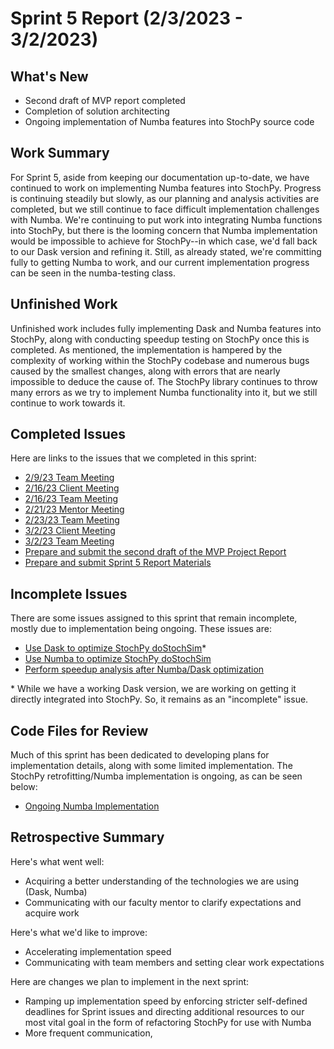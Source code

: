 # Sprint 5 Report (2/3/2023 - 3/2/2023)

## What's New
 * Second draft of MVP report completed
 * Completion of solution architecting
 * Ongoing implementation of Numba features into StochPy source code

## Work Summary
For Sprint 5, aside from keeping our documentation up-to-date, we have continued to work on implementing Numba features into StochPy. Progress is continuing steadily but slowly, as our planning and analysis activities are completed, but we still continue to face difficult implementation challenges with Numba. We're continuing to put work into integrating Numba functions into StochPy, but there is the looming concern that Numba implementation would be impossible to achieve for StochPy--in which case, we'd fall back to our Dask version and refining it. Still, as already stated, we're committing fully to getting Numba to work, and our current implementation progress can be seen in the numba-testing class. 

## Unfinished Work
Unfinished work includes fully implementing Dask and Numba features into StochPy, along with conducting speedup testing on StochPy once this is completed. As mentioned, the implementation is hampered by the complexity of working within the StochPy codebase and numerous bugs caused by the smallest changes, along with errors that are nearly impossible to deduce the cause of. The StochPy library continues to throw many errors as we try to implement Numba functionality into it, but we still continue to work towards it. 

## Completed Issues
Here are links to the issues that we completed in this sprint:
* [2/9/23 Team Meeting](https://github.com/WSUCptSCapstone-Fall2022Spring2023/remi-hpcstochpy/issues/70)
* [2/16/23 Client Meeting](https://github.com/WSUCptSCapstone-Fall2022Spring2023/remi-hpcstochpy/issues/71)
* [2/16/23 Team Meeting](https://github.com/WSUCptSCapstone-Fall2022Spring2023/remi-hpcstochpy/issues/72)
* [2/21/23 Mentor Meeting](https://github.com/WSUCptSCapstone-Fall2022Spring2023/remi-hpcstochpy/issues/73)
* [2/23/23 Team Meeting](https://github.com/WSUCptSCapstone-Fall2022Spring2023/remi-hpcstochpy/issues/74)
* [3/2/23 Client Meeting](https://github.com/WSUCptSCapstone-Fall2022Spring2023/remi-hpcstochpy/issues/75)
* [3/2/23 Team Meeting](https://github.com/WSUCptSCapstone-Fall2022Spring2023/remi-hpcstochpy/issues/76)
* [Prepare and submit the second draft of the MVP Project Report](https://github.com/WSUCptSCapstone-Fall2022Spring2023/remi-hpcstochpy/issues/93)
* [Prepare and submit Sprint 5 Report Materials](https://github.com/WSUCptSCapstone-Fall2022Spring2023/remi-hpcstochpy/issues/96)

 ## Incomplete Issues
There are some issues assigned to this sprint that remain incomplete, mostly due to implementation being ongoing. These issues are:
* [Use Dask to optimize StochPy doStochSim](https://github.com/WSUCptSCapstone-Fall2022Spring2023/remi-hpcstochpy/issues/39)*
* [Use Numba to optimize StochPy doStochSim](https://github.com/WSUCptSCapstone-Fall2022Spring2023/remi-hpcstochpy/issues/44)
* [Perform speedup analysis after Numba/Dask optimization](https://github.com/WSUCptSCapstone-Fall2022Spring2023/remi-hpcstochpy/issues/40)

\* While we have a working Dask version, we are working on getting it directly integrated into StochPy. So, it remains as an "incomplete" issue.

## Code Files for Review
Much of this sprint has been dedicated to developing plans for implementation details, along with some limited implementation. The StochPy retrofitting/Numba implementation is ongoing, as can be seen below:
* [Ongoing Numba Implementation](https://github.com/WSUCptSCapstone-Fall2022Spring2023/remi-hpcstochpy/compare/main...numba-testing)
 
## Retrospective Summary
Here's what went well:
  * Acquiring a better understanding of the technologies we are using (Dask, Numba)
  * Communicating with our faculty mentor to clarify expectations and acquire work
 
Here's what we'd like to improve:
   * Accelerating implementation speed
   * Communicating with team members and setting clear work expectations
  
Here are changes we plan to implement in the next sprint:
   * Ramping up implementation speed by enforcing stricter self-defined deadlines for Sprint issues and directing additional resources to our most vital goal in the form of refactoring StochPy for use with Numba
   * More frequent communication, 
